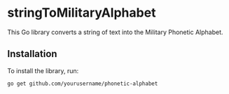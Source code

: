# stringToMilitaryAlphabet

This Go library converts a string of text into the Military Phonetic Alphabet.

## Installation

To install the library, run:

```bash
go get github.com/yourusername/phonetic-alphabet